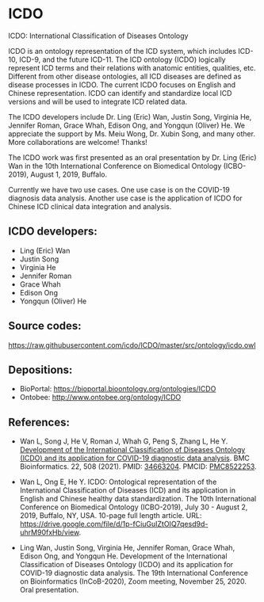 # ICDO
ICDO: International Classification of Diseases Ontology

ICDO is an ontology representation of the ICD system, which includes ICD-10, ICD-9, and the future ICD-11. The ICD ontology (ICDO) logically represent ICD terms and their relations with anatomic entities, qualities, etc. Different from other disease ontologies, all ICD diseases are defined as disease processes in ICDO. The current ICDO focuses on English and Chinese representation. ICDO can identify and standardize local ICD versions and will be used to integrate ICD related data. 

The ICDO developers include Dr. Ling (Eric) Wan, Justin Song, Virginia He, Jennifer Roman, Grace Whah, Edison Ong, and Yongqun (Oliver) He. We appreciate the support by Ms. Meiu Wong, Dr. Xubin Song, and many other. More collaborations are welcome! Thanks! 

The ICDO work was first presented as an oral presentation by Dr. Ling (Eric) Wan in the 10th International Conference on Biomedical Ontology (ICBO-2019), August 1, 2019, Buffalo. 

Currently we have two use cases. One use case is on the COVID-19 diagnosis data analysis. Another use case is the application of ICDO for Chinese ICD clinical data integration and analysis. 

## ICDO developers: 
- Ling (Eric) Wan
- Justin Song
- Virginia He
- Jennifer Roman
- Grace Whah
- Edison Ong
- Yongqun (Oliver) He

## Source codes:
https://raw.githubusercontent.com/icdo/ICDO/master/src/ontology/icdo.owl

## Depositions:
- BioPortal: https://bioportal.bioontology.org/ontologies/ICDO 
- Ontobee: http://www.ontobee.org/ontology/ICDO  

## References:

- Wan L, Song J, He V, Roman J, Whah G, Peng S, Zhang L, He Y. [Development of the International Classification of Diseases Ontology (ICDO) and its application for COVID-19 diagnostic data analysis](https://bmcbioinformatics.biomedcentral.com/articles/10.1186/s12859-021-04402-2). BMC Bioinformatics. 22, 508 (2021). PMID: [34663204](https://pubmed.ncbi.nlm.nih.gov/34663204/). PMCID: [PMC8522253](https://www.ncbi.nlm.nih.gov/pmc/articles/PMC8522253/).

- Wan L, Ong E, He Y. ICDO: Ontological representation of the International Classification of Diseases (ICD) and its application in English and Chinese healthy data standardization. The 10th International Conference on Biomedical Ontology (ICBO-2019), July 30 - August 2, 2019, Buffalo, NY, USA. 10-page full length article. URL: https://drive.google.com/file/d/1p-fCiuGuIZtOIQ7qesd9d-uhrM90fxHb/view. 

- Ling Wan, Justin Song, Virginia He, Jennifer Roman, Grace Whah, Edison Ong, and Yongqun He. Development of the International Classification of Diseases Ontology (ICDO) and its application for COVID-19 diagnostic data analysis. The 19th International Conference on Bioinformatics (InCoB-2020), Zoom meeting, November 25, 2020. Oral presentation. 


